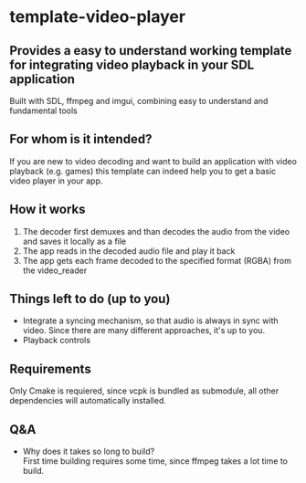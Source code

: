 # template-video-player
## Provides a easy to understand working template for integrating video playback in your SDL application
Built with SDL, ffmpeg and imgui, combining easy to understand and fundamental tools
## For whom is it intended?
If you are new to video decoding and want to build an application with video playback (e.g. games) this template can indeed help you to get a basic video player in your app.
## How it works
1) The decoder first demuxes and than decodes the audio from the video and saves it locally as a file
2) The app reads in the decoded audio file and play it back
3) The app gets each frame decoded to the specified format (RGBA) from the video_reader
## Things left to do (up to you)
- Integrate a syncing mechanism, so that audio is always in sync with video. Since there are many different approaches, it's up to you.
- Playback controls
## Requirements
Only Cmake is requiered, since vcpk is bundled as submodule, all other dependencies will automatically installed.
## Q&A
- Why does it takes so long to build? \
First time building requires some time, since ffmpeg takes a lot time to build.